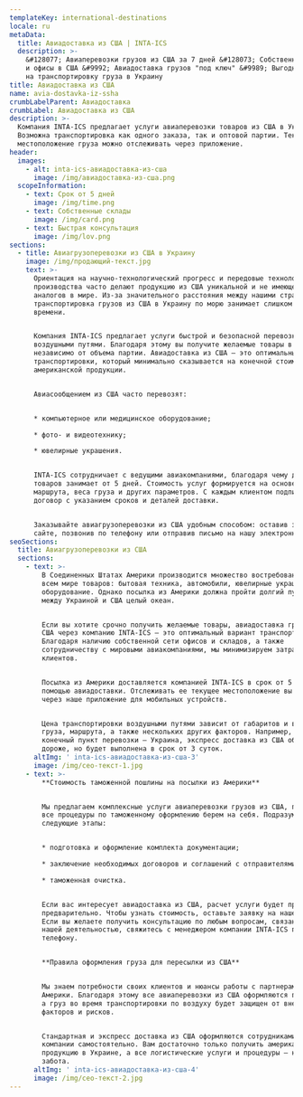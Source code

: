 ```yaml
---
templateKey: international-destinations
locale: ru
metaData:
  title: Авиадоставка из США | INTA-ICS
  description: >-
    &#128077; Авиаперевозки грузов из США за 7 дней &#128073; Собственные склады
    и офисы в США &#9992; Авиадоставка грузов "под ключ" &#9989; Выгодная цена
    на транспортировку груза в Украину
title: Авиадоставка из США
name: avia-dostavka-iz-ssha
crumbLabelParent: Авиадоставка
crumbLabel: Авиадоставка из США
description: >-
  Компания INTA-ICS предлагает услуги авиаперевозки товаров из США в Украину.
  Возможна транспортировка как одного заказа, так и оптовой партии. Текущее
  местоположение груза можно отслеживать через приложение.
header:
  images:
    - alt: inta-ics-авиадоставка-из-сша
      image: /img/авиадоставка-из-сша.png
  scopeInformation:
    - text: Срок от 5 дней
      image: /img/time.png
    - text: Собственные склады
      image: /img/card.png
    - text: Быстрая консультация
      image: /img/lov.png
sections:
  - title: Авиагрузоперевозки из США в Украину
    image: /img/продающий-текст.jpg
    text: >-
      Ориентация на научно-технологический прогресс и передовые технологии
      производства часто делают продукцию из США уникальной и не имеющей
      аналогов в мире. Из-за значительного расстояния между нашими странами,
      транспортировка грузов из США в Украину по морю занимает слишком много
      времени.


      Компания INTA-ICS предлагает услуги быстрой и безопасной перевозки грузов
      воздушными путями. Благодаря этому вы получите желаемые товары в срок,
      независимо от объема партии. Авиадоставка из США — это оптимальный вариант
      транспортировки, который минимально сказывается на конечной стоимости
      американской продукции.


      Авиасообщением из США часто перевозят:


      * компьютерное или медицинское оборудование;

      * фото- и видеотехнику;

      * ювелирные украшения.


      INTA-ICS сотрудничает с ведущими авиакомпаниями, благодаря чему доставка
      товаров занимает от 5 дней. Стоимость услуг формируется на основе
      маршрута, веса груза и других параметров. С каждым клиентом подписывается
      договор с указанием сроков и деталей доставки.


      Заказывайте авиагрузоперевозки из США удобным способом: оставив заявку на
      сайте, позвонив по телефону или отправив письмо на нашу электронную почту.
seoSections:
  title: Авиагрузоперевозки из США
  sections:
    - text: >-
        В Соединенных Штатах Америки производится множество востребованных во
        всем мире товаров: бытовая техника, автомобили, ювелирные украшения,
        оборудование. Однако посылка из Америки должна пройти долгий путь, ведь
        между Украиной и США целый океан.


        Если вы хотите срочно получить желаемые товары, авиадоставка грузов из
        США через компанию INTA-ICS — это оптимальный вариант транспортировки.
        Благодаря наличию собственной сети офисов и складов, а также
        сотрудничеству с мировыми авиакомпаниями, мы минимизируем затраты
        клиентов.


        Посылка из Америки доставляется компанией INTA-ICS в срок от 5 дней с
        помощью авиадоставки. Отслеживать ее текущее местоположение вы можете
        через наше приложение для мобильных устройств.


        Цена транспортировки воздушными путями зависит от габаритов и веса
        груза, маршрута, а также нескольких других факторов. Например, если
        конечный пункт перевозки — Украина, экспресс доставка из США обойдется
        дороже, но будет выполнена в срок от 3 суток.
      altImg: ' inta-ics-авиадоставка-из-сша-3'
      image: /img/сео-текст-1.jpg
    - text: >-
        **Стоимость таможенной пошлины на посылки из Америки**


        Мы предлагаем комплексные услуги авиаперевозки грузов из США, поэтому
        все процедуры по таможенному оформлению берем на себя. Подразумеваются
        следующие этапы:


        * подготовка и оформление комплекта документации;

        * заключение необходимых договоров и соглашений с отправителями товаров

        * таможенная очистка.


        Если вас интересует авиадоставка из США, расчет услуги будет произведен
        предварительно. Чтобы узнать стоимость, оставьте заявку на нашем сайте.
        Если вы желаете получить консультацию по любым вопросам, связанным с
        нашей деятельностью, свяжитесь с менеджером компании INTA-ICS по
        телефону.


        **Правила оформления груза для пересылки из США**


        Мы знаем потребности своих клиентов и нюансы работы с партнерами из
        Америки. Благодаря этому все авиаперевозки из США оформляются правильно,
        а груз во время транспортировки по воздуху будет защищен от внешних
        факторов и рисков.


        Стандартная и экспресс доставка из США оформляются сотрудниками нашей
        компании самостоятельно. Вам достаточно только получить американскую
        продукцию в Украине, а все логистические услуги и процедуры — наша
        забота.
      altImg: ' inta-ics-авиадоставка-из-сша-4'
      image: /img/сео-текст-2.jpg
---
```


